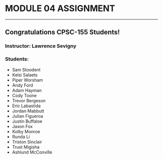 # MODULE 04 ASSIGNMENT
---  
## Congratulations CPSC-155 Students!
  
### Instructor: Lawrence Sevigny
  
### Students:
* Sam Stoodent
* Kelsi Salaets
* Piper Worsham
* Andy Ford
* Adam Hayman
* Cody Toone
* Trevor Bergeson
* Eric Labastida
* Jordan Mabbutt
* Julian Figueroa
* Justin Buffaloe
* Jaxon Fox
* Kolby Monroe
* Runda Li
* Triston Sinclair
* Trust Migisha
* Ashlund McConville
